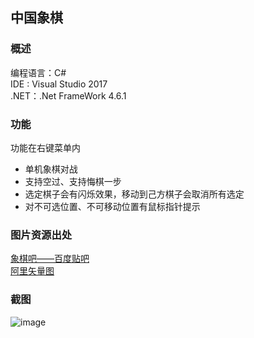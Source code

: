 ## 中国象棋
### 概述
编程语言：C#  
IDE : Visual Studio 2017  
.NET：.Net FrameWork 4.6.1

### 功能
功能在右键菜单内
* 单机象棋对战
* 支持空过、支持悔棋一步
* 选定棋子会有闪烁效果，移动到己方棋子会取消所有选定
* 对不可选位置、不可移动位置有鼠标指针提示

### 图片资源出处
[象棋吧——百度贴吧](https://tieba.baidu.com/p/4849630272?red_tag=2775923377)  
[阿里矢量图](http://www.iconfont.cn/)

### 截图
![image](https://github.com/triumphalLiu/ChineseChess/blob/master/ScreenShot/game.png)

